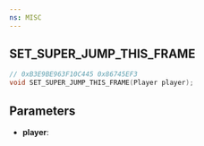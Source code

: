 ```yaml
---
ns: MISC
---
```

## SET_SUPER_JUMP_THIS_FRAME

```c
// 0xB3E9BE963F10C445 0x86745EF3
void SET_SUPER_JUMP_THIS_FRAME(Player player);
```

## Parameters
* **player**:
